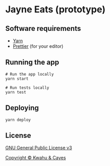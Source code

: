 # Jayne Eats (prototype)

## Software requirements

-   [Yarn](https://yarnpkg.com)
-   [Prettier](https://prettier.io/docs/en/editors.html) (for your editor)

## Running the app

```shell
# Run the app locally
yarn start

# Run tests locally
yarn test
```

## Deploying

```shell
yarn deploy
```

## License

[GNU General Public License v3](LICENSE)

[Copyright &copy; Kwahu & Cayes](https://kwcay.co)

